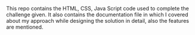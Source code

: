 This repo contains the HTML, CSS, Java Script code used to complete the challenge given. It also contains the documentation file in which I covered about my approach while designing the solution in detail, also the features are mentioned.
